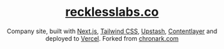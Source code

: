 <div align="center">
    <a href="https://recklesslabs.co"><h1 align="center">recklesslabs.co</h1></a>
    
Company site, built with [Next.js](https://nextjs.org/), [Tailwind CSS](https://tailwindcss.com/), [Upstash](https://upstash.com), [Contentlayer](https://www.contentlayer.dev/) and deployed to [Vercel](https://vercel.com/). Forked from [chronark.com](https://github.com/chronark/chronark.com)

</div>
